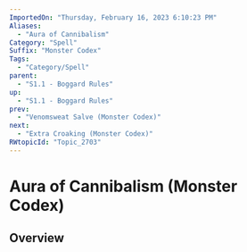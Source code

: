 ```yaml
---
ImportedOn: "Thursday, February 16, 2023 6:10:23 PM"
Aliases:
  - "Aura of Cannibalism"
Category: "Spell"
Suffix: "Monster Codex"
Tags:
  - "Category/Spell"
parent:
  - "S1.1 - Boggard Rules"
up:
  - "S1.1 - Boggard Rules"
prev:
  - "Venomsweat Salve (Monster Codex)"
next:
  - "Extra Croaking (Monster Codex)"
RWtopicId: "Topic_2703"
---
```

# Aura of Cannibalism (Monster Codex)
## Overview
